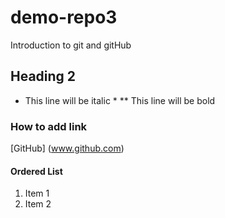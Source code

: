 # demo-repo3
Introduction to git and gitHub

## Heading 2 
* This line will be italic *
** This line will be bold

### How to add link 

[GitHub] (www.github.com) 

#### Ordered List 

1. Item 1
2. Item 2 